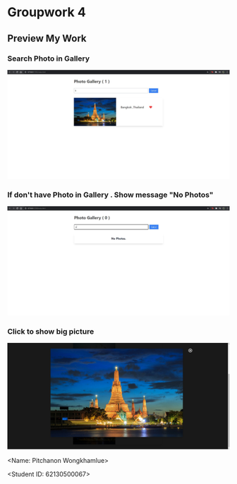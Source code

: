 # Groupwork 4
 
## Preview My Work 

### Search Photo in Gallery
![alt text](/62130500067_groupwork_4/preview1.jpg?raw=true "Preview1")

### If don't have Photo in Gallery . Show message "No Photos"
![alt text](/62130500067_groupwork_4/preview2.jpg?raw=true "Preview2")

### Click to show big picture
![alt text](/62130500067_groupwork_4/preview3.jpg?raw=true "Preview3")

<Name: Pitchanon Wongkhamlue> 

<Student ID: 62130500067>
